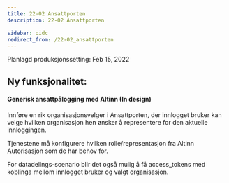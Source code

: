 ```yaml
---
title: 22-02 Ansattporten
description: 22-02 Ansattporten

sidebar: oidc
redirect_from: /22-02_ansattporten
---
```





Planlagd produksjonssetting: Feb 15, 2022

## Ny funksjonalitet:


#### Generisk ansattpålogging med Altinn (In design)

Innføre en rik organisasjonsvelger i Ansattporten, der innlogget bruker kan velge hvilken organisasjon hen ønsker å representere for den aktuelle innloggingen.

Tjenestene må konfigurere hvilken rolle/representasjon fra Altinn Autorisasjon som de har behov for.

For datadelings-scenario blir det også mulig å få access\_tokens med koblinga mellom innlogget bruker og valgt organisasjon.

